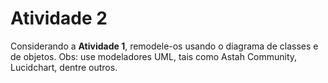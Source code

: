 # Atividade 2

Considerando a **Atividade 1**, remodele-os usando o diagrama de classes e de objetos. Obs: use modeladores UML, tais como Astah Community, Lucidchart, dentre outros.
